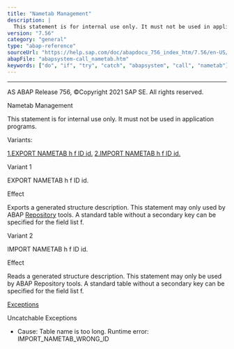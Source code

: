 ```yaml
---
title: "Nametab Management"
description: |
  This statement is for internal use only. It must not be used in application programs. Variants: 1.EXPORT NAMETAB h f ID id.(#!ABAP_VARIANT_1@1@) 2.IMPORT NAMETAB h f ID id.(#!ABAP_VARIANT_2@2@) Variant 1 EXPORT NAMETAB h f ID id. Effect Exports a generated structure description. This statement m
version: "7.56"
category: "general"
type: "abap-reference"
sourceUrl: "https://help.sap.com/doc/abapdocu_756_index_htm/7.56/en-US/abapsystem-call_nametab.htm"
abapFile: "abapsystem-call_nametab.htm"
keywords: ["do", "if", "try", "catch", "abapsystem", "call", "nametab"]
---
```


* * *

AS ABAP Release 756, ©Copyright 2021 SAP SE. All rights reserved.

Nametab Management

This statement is for internal use only.
It must not be used in application programs.

Variants:

[1.EXPORT NAMETAB h f ID id.](#!ABAP_VARIANT_1@1@)
[2.IMPORT NAMETAB h f ID id.](#!ABAP_VARIANT_2@2@)

Variant 1   

EXPORT NAMETAB h f ID id.

Effect

Exports a generated structure description. This statement may only used by ABAP [Repository](https://help.sap.com/doc/abapdocu_756_index_htm/7.56/en-US/abenrepository_glosry.htm "Glossary Entry") tools. A standard table without a secondary key can be specified for the field list f.

Variant 2   

IMPORT NAMETAB h f ID id.

Effect

Reads a generated structure description. This statement may only be used by ABAP Repository tools. A standard table without a secondary key can be specified for the field list f.

[Exceptions](https://help.sap.com/doc/abapdocu_756_index_htm/7.56/en-US/abenabap_language_exceptions.htm)

Uncatchable Exceptions

-   Cause: Table name is too long.
    Runtime error: IMPORT\_NAMETAB\_WRONG\_ID